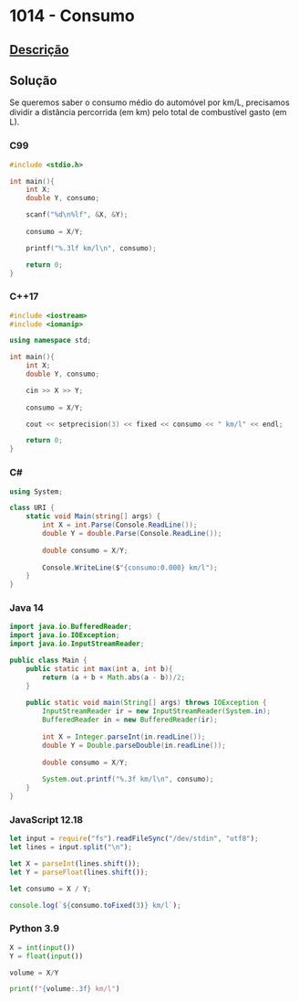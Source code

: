 # 1014 - Consumo

## [Descrição](https://www.beecrowd.com.br/judge/pt/problems/view/1014)

## Solução

Se queremos saber o consumo médio do automóvel por km/L, precisamos dividir a distância percorrida (em km) pelo total de combustível gasto (em L).

### C99

```c
#include <stdio.h>

int main(){
    int X;
    double Y, consumo;

    scanf("%d\n%lf", &X, &Y);
    
    consumo = X/Y;

    printf("%.3lf km/l\n", consumo);

    return 0;
}
```

### C++17

```cpp
#include <iostream>
#include <iomanip>

using namespace std;

int main(){
    int X;
    double Y, consumo;

    cin >> X >> Y;
    
    consumo = X/Y;

    cout << setprecision(3) << fixed << consumo << " km/l" << endl;

    return 0;
}
```

### C#

```cs
using System;

class URI {
    static void Main(string[] args) {
        int X = int.Parse(Console.ReadLine());
        double Y = double.Parse(Console.ReadLine());
        
        double consumo = X/Y;
        
        Console.WriteLine($"{consumo:0.000} km/l");
    }
}
```

### Java 14

```java
import java.io.BufferedReader;
import java.io.IOException;
import java.io.InputStreamReader;

public class Main {
    public static int max(int a, int b){
        return (a + b + Math.abs(a - b))/2;
    }
    
    public static void main(String[] args) throws IOException {
        InputStreamReader ir = new InputStreamReader(System.in);
        BufferedReader in = new BufferedReader(ir);
        
        int X = Integer.parseInt(in.readLine());
        double Y = Double.parseDouble(in.readLine());
        
        double consumo = X/Y;
        
        System.out.printf("%.3f km/l\n", consumo);
    }
}
```

### JavaScript 12.18

```javascript
let input = require("fs").readFileSync("/dev/stdin", "utf8");
let lines = input.split("\n");

let X = parseInt(lines.shift());
let Y = parseFloat(lines.shift());

let consumo = X / Y;

console.log(`${consumo.toFixed(3)} km/l`);
```

### Python 3.9

```python
X = int(input())
Y = float(input())

volume = X/Y

print(f"{volume:.3f} km/l")
```